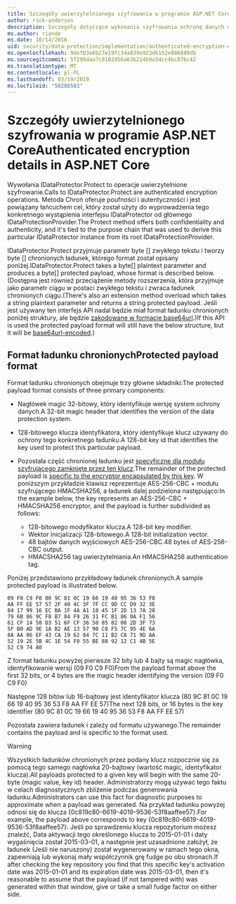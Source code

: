 ```yaml
---
title: Szczegóły uwierzytelnionego szyfrowania w programie ASP.NET Core
author: rick-anderson
description: Szczegóły dotyczące wykonania szyfrowania ochronę danych usługi ASP.NET Core uwierzytelniony.
ms.author: riande
ms.date: 10/14/2016
uid: security/data-protection/implementation/authenticated-encryption-details
ms.openlocfilehash: 9def03e6b27e19fc34a839e923d6152e086889db
ms.sourcegitcommit: 5f299daa7c8102d56a63b214b9a34cc4bc87bc42
ms.translationtype: MT
ms.contentlocale: pl-PL
ms.lasthandoff: 03/19/2019
ms.locfileid: "58208583"
---
```

# <a name="authenticated-encryption-details-in-aspnet-core"></a><span data-ttu-id="e952d-103">Szczegóły uwierzytelnionego szyfrowania w programie ASP.NET Core</span><span class="sxs-lookup"><span data-stu-id="e952d-103">Authenticated encryption details in ASP.NET Core</span></span>

<a name="data-protection-implementation-authenticated-encryption-details"></a>

<span data-ttu-id="e952d-104">Wywołania IDataProtector.Protect to operacje uwierzytelnione szyfrowanie.</span><span class="sxs-lookup"><span data-stu-id="e952d-104">Calls to IDataProtector.Protect are authenticated encryption operations.</span></span> <span data-ttu-id="e952d-105">Metoda Chroń oferuje poufności i autentyczności i jest powiązany łańcuchem cel, który został użyty do wyprowadzenia tego konkretnego wystąpienia interfejsu IDataProtector od głównego IDataProtectionProvider.</span><span class="sxs-lookup"><span data-stu-id="e952d-105">The Protect method offers both confidentiality and authenticity, and it's tied to the purpose chain that was used to derive this particular IDataProtector instance from its root IDataProtectionProvider.</span></span>

<span data-ttu-id="e952d-106">IDataProtector.Protect przyjmuje parametr byte [] zwykłego tekstu i tworzy byte [] chronionych ładunek, którego format został opisany poniżej.</span><span class="sxs-lookup"><span data-stu-id="e952d-106">IDataProtector.Protect takes a byte[] plaintext parameter and produces a byte[] protected payload, whose format is described below.</span></span> <span data-ttu-id="e952d-107">(Dostępna jest również przeciążenie metody rozszerzenia, która przyjmuje jako parametr ciągu w postaci zwykłego tekstu i zwraca ładunek chronionych ciągu.</span><span class="sxs-lookup"><span data-stu-id="e952d-107">(There's also an extension method overload which takes a string plaintext parameter and returns a string protected payload.</span></span> <span data-ttu-id="e952d-108">Jeśli jest używany ten interfejs API nadal będzie miał format ładunku chronionych poniżej struktury, ale będzie [zakodowane w formacie base64url](https://tools.ietf.org/html/rfc4648#section-5).)</span><span class="sxs-lookup"><span data-stu-id="e952d-108">If this API is used the protected payload format will still have the below structure, but it will be [base64url-encoded](https://tools.ietf.org/html/rfc4648#section-5).)</span></span>

## <a name="protected-payload-format"></a><span data-ttu-id="e952d-109">Format ładunku chronionych</span><span class="sxs-lookup"><span data-stu-id="e952d-109">Protected payload format</span></span>

<span data-ttu-id="e952d-110">Format ładunku chronionych obejmuje trzy główne składniki:</span><span class="sxs-lookup"><span data-stu-id="e952d-110">The protected payload format consists of three primary components:</span></span>

* <span data-ttu-id="e952d-111">Nagłówek magic 32-bitowy, który identyfikuje wersję system ochrony danych.</span><span class="sxs-lookup"><span data-stu-id="e952d-111">A 32-bit magic header that identifies the version of the data protection system.</span></span>

* <span data-ttu-id="e952d-112">128-bitowego klucza identyfikatora, który identyfikuje klucz używany do ochrony tego konkretnego ładunku.</span><span class="sxs-lookup"><span data-stu-id="e952d-112">A 128-bit key id that identifies the key used to protect this particular payload.</span></span>

* <span data-ttu-id="e952d-113">Pozostała część chronionej ładunku jest [specyficzne dla modułu szyfrującego zamknięte przez ten klucz](xref:security/data-protection/implementation/subkeyderivation#data-protection-implementation-subkey-derivation).</span><span class="sxs-lookup"><span data-stu-id="e952d-113">The remainder of the protected payload is [specific to the encryptor encapsulated by this key](xref:security/data-protection/implementation/subkeyderivation#data-protection-implementation-subkey-derivation).</span></span> <span data-ttu-id="e952d-114">W poniższym przykładzie klawisz reprezentuje AES-256-CBC + modułu szyfrującego HMACSHA256, a ładunek dalej podzielona następująco:</span><span class="sxs-lookup"><span data-stu-id="e952d-114">In the example below, the key represents an AES-256-CBC + HMACSHA256 encryptor, and the payload is further subdivided as follows:</span></span>
  * <span data-ttu-id="e952d-115">128-bitowego modyfikator klucza.</span><span class="sxs-lookup"><span data-stu-id="e952d-115">A 128-bit key modifier.</span></span>
  * <span data-ttu-id="e952d-116">Wektor inicjalizacji 128-bitowego.</span><span class="sxs-lookup"><span data-stu-id="e952d-116">A 128-bit initialization vector.</span></span>
  * <span data-ttu-id="e952d-117">48 bajtów danych wyjściowych AES-256-CBC.</span><span class="sxs-lookup"><span data-stu-id="e952d-117">48 bytes of AES-256-CBC output.</span></span>
  * <span data-ttu-id="e952d-118">HMACSHA256 tag uwierzytelniania.</span><span class="sxs-lookup"><span data-stu-id="e952d-118">An HMACSHA256 authentication tag.</span></span>

<span data-ttu-id="e952d-119">Poniżej przedstawiono przykładowy ładunek chronionych.</span><span class="sxs-lookup"><span data-stu-id="e952d-119">A sample protected payload is illustrated below.</span></span>

```
09 F0 C9 F0 80 9C 81 0C 19 66 19 40 95 36 53 F8
AA FF EE 57 57 2F 40 4C 3F 7F CC 9D CC D9 32 3E
84 17 99 16 EC BA 1F 4A A1 18 45 1F 2D 13 7A 28
79 6B 86 9C F8 B7 84 F9 26 31 FC B1 86 0A F1 56
61 CF 14 58 D3 51 6F CF 36 50 85 82 08 2D 3F 73
5F B0 AD 9E 1A B2 AE 13 57 90 C8 F5 7C 95 4E 6A
8A AA 06 EF 43 CA 19 62 84 7C 11 B2 C8 71 9D AA
52 19 2E 5B 4C 1E 54 F0 55 BE 88 92 12 C1 4B 5E
52 C9 74 A0
```

<span data-ttu-id="e952d-120">Z format ładunku powyżej pierwsze 32 bity lub 4 bajty są magic nagłówka, identyfikowanie wersji (09 F0 C9 F0)</span><span class="sxs-lookup"><span data-stu-id="e952d-120">From the payload format above the first 32 bits, or 4 bytes are the magic header identifying the version (09 F0 C9 F0)</span></span>

<span data-ttu-id="e952d-121">Następne 128 bitów lub 16-bajtowy jest identyfikator klucza (80 9C 81 0C 19 66 19 40 95 36 53 F8 AA FF EE 57)</span><span class="sxs-lookup"><span data-stu-id="e952d-121">The next 128 bits, or 16 bytes is the key identifier (80 9C 81 0C 19 66 19 40 95 36 53 F8 AA FF EE 57)</span></span>

<span data-ttu-id="e952d-122">Pozostała zawiera ładunek i zależy od formatu używanego.</span><span class="sxs-lookup"><span data-stu-id="e952d-122">The remainder contains the payload and is specific to the format used.</span></span>

> [!WARNING]
> <span data-ttu-id="e952d-123">Wszystkich ładunków chronionych przez podany klucz rozpocznie się za pomocą tego samego nagłówka 20-bajtowy (wartość magic, identyfikator klucza).</span><span class="sxs-lookup"><span data-stu-id="e952d-123">All payloads protected to a given key will begin with the same 20-byte (magic value, key id) header.</span></span> <span data-ttu-id="e952d-124">Administratorzy mogą używać tego faktu w celach diagnostycznych zbliżenie podczas generowania ładunku.</span><span class="sxs-lookup"><span data-stu-id="e952d-124">Administrators can use this fact for diagnostic purposes to approximate when a payload was generated.</span></span> <span data-ttu-id="e952d-125">Na przykład ładunku powyżej odnosi się do klucza {0c819c80-6619-4019-9536-53f8aaffee57}.</span><span class="sxs-lookup"><span data-stu-id="e952d-125">For example, the payload above corresponds to key {0c819c80-6619-4019-9536-53f8aaffee57}.</span></span> <span data-ttu-id="e952d-126">Jeśli po sprawdzeniu klucza repozytorium możesz znaleźć, Data aktywacji tego określonego klucza to 2015-01-01 i daty wygaśnięcia został 2015-03-01, a następnie jest uzasadnione założył, że ładunek (Jeśli nie naruszony) został wygenerowany w ramach tego okna, zapewniają lub wykonaj mały współczynnik grę fudge po obu stronach.</span><span class="sxs-lookup"><span data-stu-id="e952d-126">If after checking the key repository you find that this specific key's activation date was 2015-01-01 and its expiration date was 2015-03-01, then it's reasonable to assume that the payload (if not tampered with) was generated within that window, give or take a small fudge factor on either side.</span></span>
